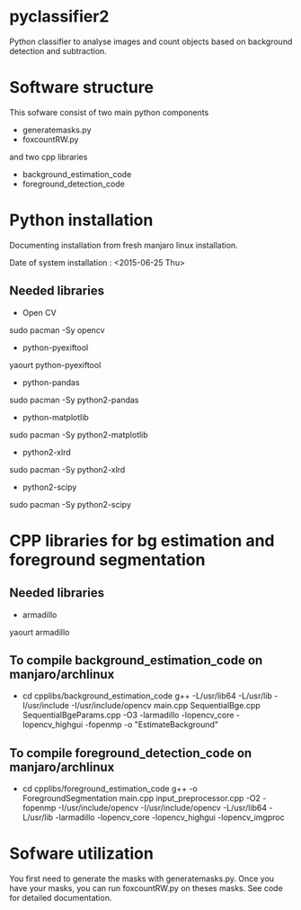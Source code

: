 pyclassifier2
==============
Python classifier to analyse images and count objects based on background detection and subtraction.

Software structure
===================
This sofware consist of two main python components

- generatemasks.py
- foxcountRW.py

and two cpp libraries

- background_estimation_code
- foreground_detection_code

Python installation
====================
Documenting installation from fresh manjaro linux installation.

Date of system installation : <2015-06-25 Thu>

Needed libraries
-----------------
- Open CV

sudo pacman -Sy opencv
- python-pyexiftool

yaourt python-pyexiftool
- python-pandas

sudo pacman -Sy python2-pandas
- python-matplotlib

sudo pacman -Sy python2-matplotlib
- python2-xlrd

sudo pacman -Sy python2-xlrd
- python2-scipy

sudo pacman -Sy python2-scipy

CPP libraries for bg estimation and foreground segmentation
============================================================

Needed libraries
----------------
- armadillo

yaourt armadillo

To compile background_estimation_code on manjaro/archlinux 
------------------------------------------------------------

- cd cpplibs/background_estimation_code
g++ -L/usr/lib64 -L/usr/lib -I/usr/include -I/usr/include/opencv  main.cpp SequentialBge.cpp SequentialBgeParams.cpp -O3   -larmadillo -lopencv_core -lopencv_highgui -fopenmp -o "EstimateBackground"

To compile foreground_detection_code on manjaro/archlinux
------------------------------------------------------------

- cd cpplibs/foreground_estimation_code
g++ -o ForegroundSegmentation main.cpp input_preprocessor.cpp -O2 -fopenmp -I/usr/include/opencv -I/usr/include/opencv -L/usr/lib64 -L/usr/lib -larmadillo -lopencv_core -lopencv_highgui -lopencv_imgproc

Sofware utilization
===================

You first need to generate the masks with generatemasks.py. Once you have your masks, you can run foxcountRW.py on theses masks. See code for detailed documentation.
